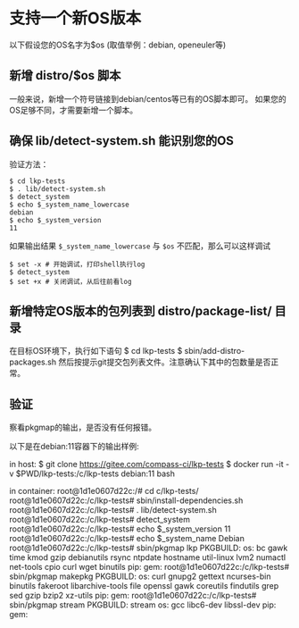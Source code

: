 # 支持一个新OS版本

以下假设您的OS名字为$os (取值举例：debian, openeuler等)

## 新增 distro/$os 脚本

一般来说，新增一个符号链接到debian/centos等已有的OS脚本即可。
如果您的OS足够不同，才需要新增一个脚本。

## 确保 lib/detect-system.sh 能识别您的OS

验证方法：

	$ cd lkp-tests
	$ . lib/detect-system.sh
	$ detect_system
	$ echo $_system_name_lowercase
	debian
	$ echo $_system_version
	11

如果输出结果 `$_system_name_lowercase` 与 `$os` 不匹配，那么可以这样调试

	$ set -x # 开始调试，打印shell执行log
	$ detect_system
	$ set +x # 关闭调试，从后往前看log

## 新增特定OS版本的包列表到 distro/package-list/ 目录

在目标OS环境下，执行如下语句
	$ cd lkp-tests
	$ sbin/add-distro-packages.sh
然后按提示git提交包列表文件。注意确认下其中的包数量是否正常。

## 验证

察看pkgmap的输出，是否没有任何报错。

以下是在debian:11容器下的输出样例:

in host: 
	$ git clone https://gitee.com/compass-ci/lkp-tests
	$ docker run -it -v $PWD/lkp-tests:/c/lkp-tests debian:11 bash

in container:
	root@1d1e0607d22c:/# cd c/lkp-tests/
	root@1d1e0607d22c:/c/lkp-tests# sbin/install-dependencies.sh
	root@1d1e0607d22c:/c/lkp-tests# . lib/detect-system.sh
	root@1d1e0607d22c:/c/lkp-tests# detect_system
	root@1d1e0607d22c:/c/lkp-tests# echo $_system_version
	11
	root@1d1e0607d22c:/c/lkp-tests# echo $_system_name
	Debian
	root@1d1e0607d22c:/c/lkp-tests# sbin/pkgmap lkp
	PKGBUILD:
	os: bc gawk time kmod gzip debianutils rsync ntpdate hostname util-linux lvm2 numactl net-tools cpio curl wget binutils
	pip:
	gem:
	root@1d1e0607d22c:/c/lkp-tests# sbin/pkgmap makepkg
	PKGBUILD:
	os: curl gnupg2 gettext ncurses-bin binutils fakeroot libarchive-tools file openssl gawk coreutils findutils grep sed gzip bzip2 xz-utils
	pip:
	gem:
	root@1d1e0607d22c:/c/lkp-tests# sbin/pkgmap stream
	PKGBUILD: stream
	os: gcc libc6-dev libssl-dev
	pip:
	gem:

